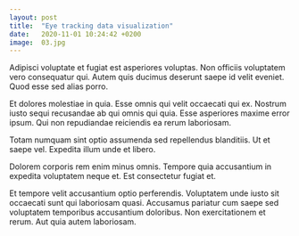 ```yaml
---
layout: post
title:  "Eye tracking data visualization"
date:   2020-11-01 10:24:42 +0200
image:  03.jpg
---
```


Adipisci voluptate et fugiat est asperiores voluptas. Non officiis voluptatem vero consequatur qui. Autem quis ducimus deserunt saepe id velit eveniet. Quod esse sed alias porro.

Et dolores molestiae in quia. Esse omnis qui velit occaecati qui ex. Nostrum iusto sequi recusandae ab qui omnis qui quia. Esse asperiores maxime error ipsum. Qui non repudiandae reiciendis ea rerum laboriosam.

Totam numquam sint optio assumenda sed repellendus blanditiis. Ut et saepe vel. Expedita illum unde et libero.

Dolorem corporis rem enim minus omnis. Tempore quia accusantium in expedita voluptatem neque et. Est consectetur fugiat et.

Et tempore velit accusantium optio perferendis. Voluptatem unde iusto sit occaecati sunt qui laboriosam quasi. Accusamus pariatur cum saepe sed voluptatem temporibus accusantium doloribus. Non exercitationem et rerum. Aut quia autem laboriosam.